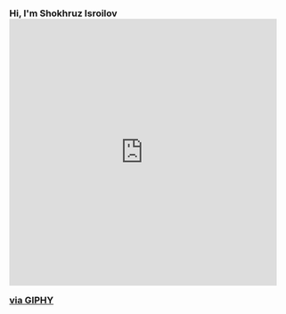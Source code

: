 ### Hi, I'm Shokhruz Isroilov <iframe src="https://giphy.com/embed/m0dmKBkncVETJv2h0S" width="480" height="480" frameBorder="0" class="giphy-embed" allowFullScreen></iframe><p><a href="https://giphy.com/stickers/wave-hand-m0dmKBkncVETJv2h0S">via GIPHY</a></p>

<!--
**shokhruzisroilov/shokhruzisroilov** is a ✨ _special_ ✨ repository because its `README.md` (this file) appears on your GitHub profile.

Here are some ideas to get you started:

- 🔭 I’m currently working on ...
- 🌱 I’m currently learning ...
- 👯 I’m looking to collaborate on ...
- 🤔 I’m looking for help with ...
- 💬 Ask me about ...
- 📫 How to reach me: ...
- 😄 Pronouns: ...
- ⚡ Fun fact: ...
-->
